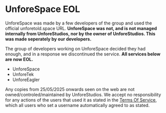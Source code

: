 # UnforeSpace EOL

UnforeSpace was made by a few developers of the group and used the official unforetold.space URL. 
**UnforeSpace was not, and is not managed internally from UnforeStudios, nor by the owner of UnforeStudios. This was made seperately by our developers.**

The group of developers working on UnforeSpace decided they had enough, and in a response we discontinued the service. 
**All services below are now EOL.**
  - UnforeSpace
  - UnforeTek
  - UnforeEagler

Any copies from 25/05/2025 onwards seen on the web are not owned/controled/maintained by UnforeStudios.
We accept no responsibility for any actions of the users that used it as stated in the [Terms Of Service](https://docs.google.com/document/d/119k7J_vTonnZQlM0d7tgnCSyLkpqTkVfQLEHQOjR9Gg/edit?usp=sharing), which all users who set a username automatically agreed to as stated.
